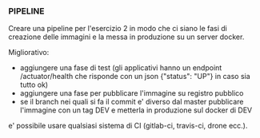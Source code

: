 ### PIPELINE
Creare una pipeline per l'esercizio 2 in modo che ci siano le fasi di creazione delle immagini e la messa in produzione su un server docker.

Migliorativo:
- aggiungere una fase di test (gli applicativi hanno un endpoint /actuator/health che risponde con un json {"status": "UP"} in caso sia tutto ok)
- aggiungere una fase per pubblicare l'immagine su registro pubblico
- se il branch nei quali si fa il commit e' diverso dal master pubblicare l'immagine con un tag DEV e metterla in produzione sul docker di DEV

e' possibile usare qualsiasi sistema di CI (gitlab-ci, travis-ci, drone ecc.).
